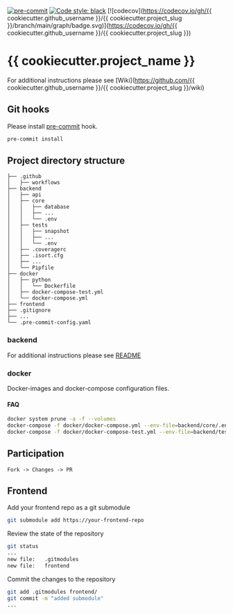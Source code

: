 [![pre-commit](https://img.shields.io/badge/pre--commit-enabled-brightgreen?logo=pre-commit&logoColor=white)](https://github.com/pre-commit/pre-commit)
[![Code style: black](https://img.shields.io/badge/code%20style-black-000000.svg)](https://github.com/psf/black)
[![codecov](https://codecov.io/gh/{{ cookiecutter.github_username }}/{{ cookiecutter.project_slug }}/branch/main/graph/badge.svg)](https://codecov.io/gh/{{ cookiecutter.github_username }}/{{ cookiecutter.project_slug }})

# {{ cookiecutter.project_name }}
For additional instructions please see
[Wiki](https://github.com/{{ cookiecutter.github_username }}/{{ cookiecutter.project_slug }}/wiki)

## Git hooks
Please install [pre-commit](https://pre-commit.com) hook.

```bash
pre-commit install
```

## Project directory structure

```
├── .github
│   ├── workflows
├── backend
│   ├── api
│   ├── core
│   │   ├── database
│   │   ├── ...
│   │   └── .env
│   ├── tests
│   │   ├── snapshot
│   │   ├── ...
│   │   └── .env
│   ├── .coveragerc
│   ├── .isort.cfg
│   ├── ...
│   └── Pipfile
├── docker
│   ├── python
│   │   └── Dockerfile
│   ├── docker-compose-test.yml
│   └── docker-compose.yml
├── frontend
├── .gitignore
├── ...
└── .pre-commit-config.yaml
```

### backend
For additional instructions please see [README](./backend/README.md)

### docker
Docker-images and docker-compose configuration files.

#### FAQ

```bash
docker system prune -a -f --volumes
docker-compose -f docker/docker-compose.yml --env-file=backend/core/.env up --build
docker-compose -f docker/docker-compose-test.yml --env-file=backend/tests/.env  up --abort-on-container-exit --exit-code-from app-tests --build
```

## Participation
```
Fork -> Changes -> PR
```

## Frontend
Add your frontend repo as a git submodule
```bash
git submodule add https://your-frontend-repo
```
Review the state of the repository
```bash
git status
...
new file:   .gitmodules
new file:   frontend
```
Commit the changes to the repository
```bash
git add .gitmodules frontend/
git commit -m "added submodule"
...
```
